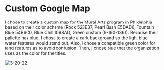 # Custom Google Map

I chose to create a custom map for the Mural Arts program in Phildelphia based on their color scheme (Rock 523E37, Pearl Bush E5DAD6, Fountain Blue 54B6C0, Blue Chill 1098AD, Green custom (9-190-136)). Because their pallette has blue, I chose to create a dark background so the light blue water features would stand out. Also, I chose a compatible green color for land features as to avoid confusion. Then, I chose blue that the organization uses as the color for the titles. 

![3-20-22](https://user-images.githubusercontent.com/101736155/159185299-64c4f2a5-b878-4cfa-90fe-0ea3db1a005f.JPG)
